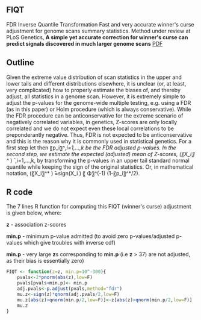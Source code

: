 ## FIQT
FDR Inverse Quantile Transformation
Fast and very accurate winner's curse adjustment for genome scans summary statistics.
Method under review at PLoS Genetics, 
**A simple yet accurate correction for winner's curse can predict signals discovered in much larger genome scans** [PDF](http://www.biorxiv.org/content/early/2015/05/13/019299)

## Outline

Given the extreme value distribution of scan statistics in the upper and lower tails and different distributions elsewhere, it is unclear (or, at least, very complicated) how to properly estimate the biases of, and thereby adjust, all statistics in a genome scan. However, it is extremely simple to adjust the p-values for the genome-wide multiple testing, e.g. using a FDR (as in this paper) or Holm procedure (which is always conservative). While the FDR procedure can be anticonservative for the extreme scenario of negatively correlated variables, in genetics, Z-scores are only locally correlated and we do not expect even these local correlations to be preponderantly negative. Thus, FDR is not expected to be anticonservative and this is the reason why it is commonly used in statistical genetics. For a first step let then 〖p_i〗^*,i=1,...,k be the FDR adjusted p-values. In the second step, we estimate the expected (adjusted) mean of Z-scores, (〖X_i〗^* ) ̂ ,i=1,...,k, by transforming the p-values in an upper tail standard normal quantile while keeping the sign of the original statistics. Or, in mathematical notation, 
(〖X_i〗^* ) ̂=sign(X_i ) 〖 Φ〗^(-1) (1-〖p_i〗^*/2). 


## R code

The 7 lines R function for computing this FIQT (winner's curse) adjustment is given below,
where:

**z** - association z-scores

**min.p** - minimum p-value admitted (to avoid zero p-values/adjusted p-values which give troubles with inverse cdf)

**min.p** - very large **z**s corresponding to **min.p** (i.e **z** > 37) are not adjusted, as their bias is essentially zero) 

```R
FIQT <- function(z=z, min.p=10^-300){
    pvals<-2*pnorm(abs(z),low=F)
    pvals[pvals<min.p]<- min.p
    adj.pvals<-p.adjust(pvals,method="fdr")
    mu.z<-sign(z)*qnorm(adj.pvals/2,low=F)
    mu.z[abs(z)>qnorm(min.p/2,low=F)]<-z[abs(z)>qnorm(min.p/2,low=F)]
    mu.z
}
```
